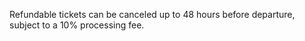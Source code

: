 Refundable tickets can be canceled up to 48 hours before departure, subject to a 10% processing fee.